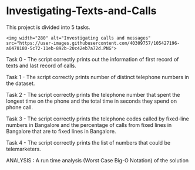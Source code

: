 # Investigating-Texts-and-Calls

This project is divided into 5 tasks.

    
    <img width="280" alt="Investigating calls and messages" src="https://user-images.githubusercontent.com/40309757/105427196-a0478180-5c72-11eb-892b-20c42eb7a72d.PNG">
    
    
 Task 0 - The script correctly prints out the information of first record of texts and last record of calls.
 
 Task 1 - The script correctly prints number of distinct telephone numbers in the dataset.
 
 Task 2 - The script correctly prints the telephone number that spent the longest time on the phone and the total time in seconds they spend on phone call.
 
 Task 3 - The script correctly prints the telephone codes called by fixed-line numbers in Bangalore and the percentage of calls from fixed lines in Bangalore that are to                  fixed lines in Bangalore.
 
 Task 4 - The script correctly prints the list of numbers that could be telemarketers.
    
    
 ANALYSIS :  A run time analysis (Worst Case Big-O Notation) of the solution
